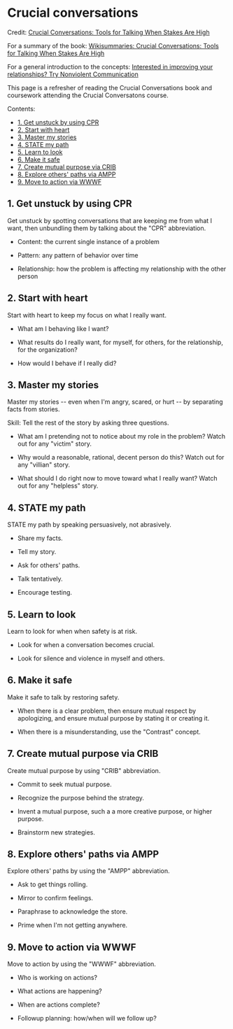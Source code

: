 # Crucial conversations

Credit: [Crucial Conversations: Tools for Talking When Stakes Are High](https://www.amazon.com/Crucial-Conversations-Talking-Stakes-Second/dp/1469266822)

For a summary of the book: [Wikisummaries: Crucial Conversations: Tools for Talking When Stakes Are High](http://www.wikisummaries.org/wiki/Crucial_Conversations:_Tools_for_Talking_When_Stakes_are_High)

For a general introduction to the concepts: [Interested in improving your relationships? Try Nonviolent Communication](https://www.clearerthinking.org/single-post/2019/03/06/Want-to-improve-your-relationships-Try-Nonviolent-Communication-1)

This page is a refresher of reading the Crucial Conversations book and coursework attending the Crucial Conversatons course.

Contents:

* [1. Get unstuck by using CPR](#1-get-unstuck-by-using-cpr)
* [2. Start with heart](#2-start-with-heart)
* [3. Master my stories](#3-master-my-stories)
* [4. STATE my path](#4-state-my-path)
* [5. Learn to look](#5-learn-to-look)
* [6. Make it safe](#6-make-it-safe)
* [7. Create mutual purpose via CRIB](#7-create-mutual-purpose-via-crib)
* [8. Explore others' paths via AMPP](#8-explore-others-paths-via-ampp)
* [9. Move to action via WWWF](#9-move-to-action-via-wwwf)


## 1. Get unstuck by using CPR

Get unstuck by spotting conversations that are keeping me from what I want, then unbundling them by talking about the "CPR" abbreviation.

* Content: the current single instance of a problem

* Pattern: any pattern of behavior over time

* Relationship: how the problem is affecting my relationship with the other person


## 2. Start with heart

Start with heart to keep my focus on what I really want.

* What am I behaving like I want?

* What results do I really want, for myself, for others, for the relationship, for the organization?

* How would I behave if I really did?


## 3. Master my stories

Master my stories -- even when I'm angry, scared, or hurt -- by separating facts from stories.

Skill: Tell the rest of the story by asking three questions.

* What am I pretending not to notice about my role in the problem? Watch out for any "victim" story.

* Why would a reasonable, rational, decent person do this? Watch out for any "villian" story.

* What should I do right now to move toward what I really want? Watch out for any "helpless" story.


## 4. STATE my path

STATE my path by speaking persuasively, not abrasively.

* Share my facts.

* Tell my story.

* Ask for others' paths.

* Talk tentatively.

* Encourage testing.


## 5. Learn to look

Learn to look for when when safety is at risk.

* Look for when a conversation becomes crucial.

* Look for silence and violence in myself and others.


## 6. Make it safe

Make it safe to talk by restoring safety.

* When there is a clear problem, then ensure mutual respect by apologizing, and ensure mutual purpose by stating it or creating it.

* When there is a misunderstanding, use the "Contrast" concept.


## 7. Create mutual purpose via CRIB

Create mutual purpose by using "CRIB" abbreviation.

* Commit to seek mutual purpose.

* Recognize the purpose behind the strategy.

* Invent a mutual purpose, such a a more creative purpose, or higher purpose.

* Brainstorm new strategies.


## 8. Explore others' paths via AMPP

Explore others' paths by using the "AMPP" abbreviation.

* Ask to get things rolling.

* Mirror to confirm feelings.

* Paraphrase to acknowledge the store.

* Prime when I'm not getting anywhere.


## 9. Move to action via WWWF

Move to action by using the "WWWF" abbreviation.

* Who is working on actions?

* What actions are happening?

* When are actions complete?

* Followup planning: how/when will we follow up?
